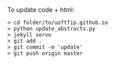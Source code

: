 ##

To update code + html:
```
> cd folder/to/uoftfip.github.io
> python update_abstracts.py
> jekyll serve
> git add .
> git commit -m 'update'
> git push origin master
```
